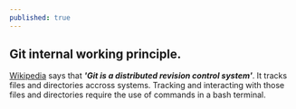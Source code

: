 ```yaml
---
published: true
---
```

## Git internal working principle.

[Wikipedia](https://en.wikipedia.org/wiki/Git) says that **_'Git is a distributed revision control system'_**. It tracks files and directories accross systems. Tracking and interacting with those files and directories require the use of commands in a bash terminal.
